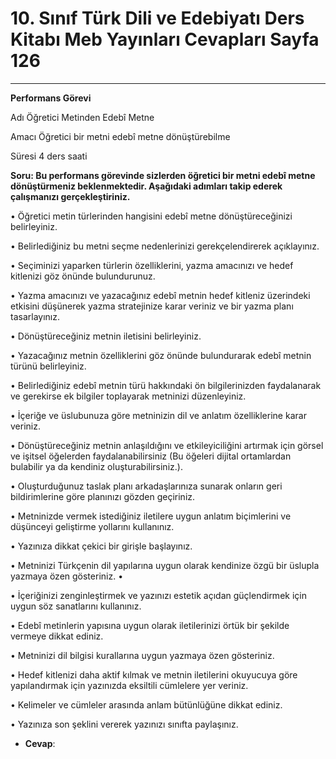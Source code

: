 # 10. Sınıf Türk Dili ve Edebiyatı Ders Kitabı Meb Yayınları Cevapları Sayfa 126

---

**Performans Görevi**

Adı Öğretici Metinden Edebî Metne

 Amacı Öğretici bir metni edebî metne dönüştürebilme

 Süresi 4 ders saati

**Soru: Bu performans görevinde sizlerden öğretici bir metni edebî metne dönüştürmeniz beklenmektedir. Aşağıdaki adımları takip ederek çalışmanızı gerçekleştiriniz.**

• Öğretici metin türlerinden hangisini edebî metne dönüştüreceğinizi belirleyiniz.

 • Belirlediğiniz bu metni seçme nedenlerinizi gerekçelendirerek açıklayınız.

 • Seçiminizi yaparken türlerin özelliklerini, yazma amacınızı ve hedef kitlenizi göz önünde bulundurunuz.

 • Yazma amacınızı ve yazacağınız edebî metnin hedef kitleniz üzerindeki etkisini düşünerek yazma stratejinize karar veriniz ve bir yazma planı tasarlayınız.

 • Dönüştüreceğiniz metnin iletisini belirleyiniz.

 • Yazacağınız metnin özelliklerini göz önünde bulundurarak edebî metnin türünü belirleyiniz.

 • Belirlediğiniz edebî metnin türü hakkındaki ön bilgilerinizden faydalanarak ve gerekirse ek bilgiler toplayarak metninizi düzenleyiniz.

 • İçeriğe ve üslubunuza göre metninizin dil ve anlatım özelliklerine karar veriniz.

 • Dönüştüreceğiniz metnin anlaşıldığını ve etkileyiciliğini artırmak için görsel ve işitsel öğelerden faydalanabilirsiniz (Bu öğeleri dijital ortamlardan bulabilir ya da kendiniz oluşturabilirsiniz.).

 • Oluşturduğunuz taslak planı arkadaşlarınıza sunarak onların geri bildirimlerine göre planınızı gözden geçiriniz.

 • Metninizde vermek istediğiniz iletilere uygun anlatım biçimlerini ve düşünceyi geliştirme yollarını kullanınız.

 • Yazınıza dikkat çekici bir girişle başlayınız.

 • Metninizi Türkçenin dil yapılarına uygun olarak kendinize özgü bir üslupla yazmaya özen gösteriniz. •

 • İçeriğinizi zenginleştirmek ve yazınızı estetik açıdan güçlendirmek için uygun söz sanatlarını kullanınız.

 • Edebî metinlerin yapısına uygun olarak iletilerinizi örtük bir şekilde vermeye dikkat ediniz.

 • Metninizi dil bilgisi kurallarına uygun yazmaya özen gösteriniz.

 • Hedef kitlenizi daha aktif kılmak ve metnin iletilerini okuyucuya göre yapılandırmak için yazınızda eksiltili cümlelere yer veriniz.

 • Kelimeler ve cümleler arasında anlam bütünlüğüne dikkat ediniz.

 • Yazınıza son şeklini vererek yazınızı sınıfta paylaşınız.

-   **Cevap**: